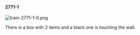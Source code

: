 #### 2771-1
![train-2771-1-0.png](https://github.com/lil-lab/nlvr/raw/master/nlvr/train/images/55/train-2771-1-0.png "train-2771-1-0.png")

There is a box with 2 items and a black one is touching the wall.